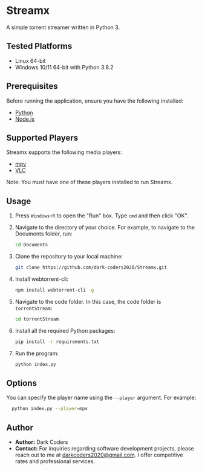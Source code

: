 # Streamx

A simple torrent streamer written in Python 3.

## Tested Platforms

- Linux 64-bit
- Windows 10/11 64-bit with Python 3.8.2

## Prerequisites

Before running the application, ensure you have the following installed:

- [Python](https://www.python.org/downloads/)
- [Node.js](https://nodejs.org/en/download/)

## Supported Players

Streamx supports the following media players:

- [mpv](https://mpv.io/)
- [VLC](https://www.videolan.org/vlc/)

Note: You must have one of these players installed to run Streamx.

## Usage

1. Press `Windows+R` to open the "Run" box. Type `cmd` and then click "OK".

2. Navigate to the directory of your choice. For example, to navigate to the Documents folder, run:

   ```bash
   cd Documents
   ```

3. Clone the repository to your local machine:

   ```bash
   git clone https://github.com/dark-coders2020/Streamx.git
   ```

4. Install webtorrent-cli:

   ```bash
   npm install webtorrent-cli -g
   ```

5. Navigate to the code folder. In this case, the code folder is `torrentStream`:

   ```bash
   cd torrentStream
   ```

6. Install all the required Python packages:

   ```bash
   pip install -r requirements.txt
   ```

7. Run the program:

   ```bash
   python index.py
   ```

## Options

You can specify the player name using the `--player` argument. For example:

```bash
  python index.py --player=mpv
```

## Author

- **Author:** Dark Coders
- **Contact:** For inquiries regarding software development projects, please reach out to me at [darkcoders2020@gmail.com](mailto:darkcoders2020@gmail.com). I offer competitive rates and professional services.
